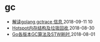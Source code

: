 # gc
* [解读golang gctrace 信息](/2018/2018-09-11-golang-gctrace-info),2018-09-11 10
* [Hotspot内存结构及垃圾回收](/2018/2018-08-30-hotspot-memory-and-gc),2018-08-30
* [Go各版本GC算法及STW耗时](/2018/2018-08-01-golang-gc-algorithm-and-pause),2018-08-01
